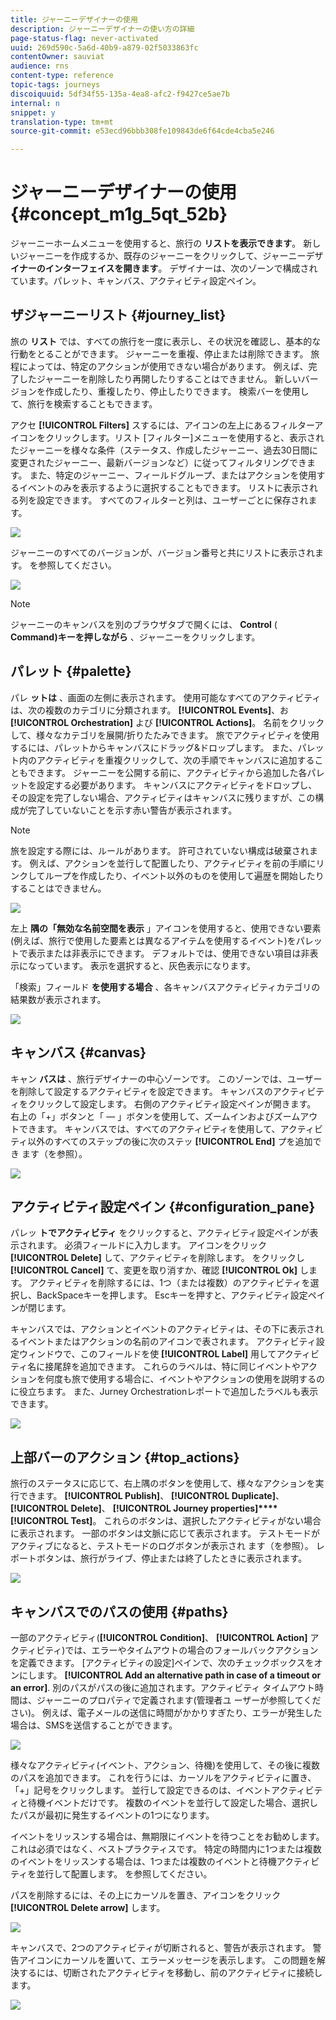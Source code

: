 ```yaml
---
title: ジャーニーデザイナーの使用
description: ジャーニーデザイナーの使い方の詳細
page-status-flag: never-activated
uuid: 269d590c-5a6d-40b9-a879-02f5033863fc
contentOwner: sauviat
audience: rns
content-type: reference
topic-tags: journeys
discoiquuid: 5df34f55-135a-4ea8-afc2-f9427ce5ae7b
internal: n
snippet: y
translation-type: tm+mt
source-git-commit: e53ecd96bbb308fe109843de6f64cde4cba5e246

---
```



# ジャーニーデザイナーの使用 {#concept_m1g_5qt_52b}

ジャーニーホームメニューを使用すると、旅行の **リストを表示できます**。 新しいジャーニーを作成するか、既存のジャーニーをクリックして、ジャーニーデザ **イナーのインターフェイスを開きます**。 デザイナーは、次のゾーンで構成されています。パレット、キャンバス、アクティビティ設定ペイン。

## ザジャーニーリスト {#journey_list}

旅の **リスト** では、すべての旅行を一度に表示し、その状況を確認し、基本的な行動をとることができます。 ジャーニーを重複、停止または削除できます。 旅程によっては、特定のアクションが使用できない場合があります。 例えば、完了したジャーニーを削除したり再開したりすることはできません。 新しいバージョンを作成したり、重複したり、停止したりできます。 検索バーを使用して、旅行を検索することもできます。

アクセ **[!UICONTROL Filters]** スするには、アイコンの左上にあるフィルターアイコンをクリックします。リスト [フィルター]メニューを使用すると、表示されたジャーニーを様々な条件（ステータス、作成したジャーニー、過去30日間に変更されたジャーニー、最新バージョンなど）に従ってフィルタリングできます。 また、特定のジャーニー、フィールドグループ、またはアクションを使用するイベントのみを表示するように選択することもできます。 リストに表示される列を設定できます。 すべてのフィルターと列は、ユーザーごとに保存されます。

![](../assets/journey74.png)

ジャーニーのすべてのバージョンが、バージョン番号と共にリストに表示されます。 [](../building-journeys/journey-versions.md)を参照してください。

![](../assets/journey37.png)

>[!NOTE]
>
>ジャーニーのキャンバスを別のブラウザタブで開くには、 **Control** ( **Command)キーを押しながら** 、ジャーニーをクリックします。

## パレット {#palette}

パレ **ットは** 、画面の左側に表示されます。 使用可能なすべてのアクティビティは、次の複数のカテゴリに分類されます。 **[!UICONTROL Events]**、お **[!UICONTROL Orchestration]** よび **[!UICONTROL Actions]**。 名前をクリックして、様々なカテゴリを展開/折りたたみできます。 旅でアクティビティを使用するには、パレットからキャンバスにドラッグ&amp;ドロップします。 また、パレット内のアクティビティを重複クリックして、次の手順でキャンバスに追加することもできます。 ジャーニーを公開する前に、アクティビティから追加した各パレットを設定する必要があります。 キャンバスにアクティビティをドロップし、その設定を完了しない場合、アクティビティはキャンバスに残りますが、この構成が完了していないことを示す赤い警告が表示されます。

>[!NOTE]
>
>旅を設定する際には、ルールがあります。 許可されていない構成は破棄されます。 例えば、アクションを並行して配置したり、アクティビティを前の手順にリンクしてループを作成したり、イベント以外のものを使用して遍歴を開始したりすることはできません。

![](../assets/journey38.png)

左上 **隅の「無効な名前空間を表示** 」アイコンを使用すると、使用できない要素(例えば、旅行で使用した要素とは異なるアイテムを使用するイベント)をパレットで表示または非表示にできます。 デフォルトでは、使用できない項目は非表示になっています。 表示を選択すると、灰色表示になります。

「検索」フィールド **を使用する場合** 、各キャンバスアクティビティカテゴリの結果数が表示されます。

![](../assets/palette-filter.png)

## キャンバス {#canvas}

キャン **バスは** 、旅行デザイナーの中心ゾーンです。 このゾーンでは、ユーザーを削除して設定するアクティビティを設定できます。 キャンバスのアクティビティをクリックして設定します。 右側のアクティビティ設定ペインが開きます。 右上の「+」ボタンと「 — 」ボタンを使用して、ズームインおよびズームアウトできます。 キャンバスでは、すべてのアクティビティを使用して、アクティビティ以外のすべてのステップの後に次のステッ **[!UICONTROL End]** プを追加でき [](../building-journeys/end-activity.md)ます（を参照）。

![](../assets/journey39.png)

## アクティビティ設定ペイン {#configuration_pane}

パレッ **トでアクティビティ** をクリックすると、アクティビティ設定ペインが表示されます。 必須フィールドに入力します。 アイコンをクリック **[!UICONTROL Delete]** して、アクティビティを削除します。 をクリックし **[!UICONTROL Cancel]** て、変更を取り消すか、確認 **[!UICONTROL Ok]** します。 アクティビティを削除するには、1つ（または複数）のアクティビティを選択し、BackSpaceキーを押します。 Escキーを押すと、アクティビティ設定ペインが閉じます。

キャンバスでは、アクションとイベントのアクティビティは、その下に表示されるイベントまたはアクションの名前のアイコンで表されます。 アクティビティ設定ウィンドウで、このフィールドを使 **[!UICONTROL Label]** 用してアクティビティ名に接尾辞を追加できます。 これらのラベルは、特に同じイベントやアクションを何度も旅で使用する場合に、イベントやアクションの使用を説明するのに役立ちます。 また、Jurney Orchestrationレポートで追加したラベルも表示できます。

![](../assets/journey59bis.png)

## 上部バーのアクション {#top_actions}

旅行のステータスに応じて、右上隅のボタンを使用して、様々なアクションを実行できます。 **[!UICONTROL Publish]**、 **[!UICONTROL Duplicate]**、 **[!UICONTROL Delete]**、 **[!UICONTROL Journey properties]****[!UICONTROL Test]**。 これらのボタンは、選択したアクティビティがない場合に表示されます。 一部のボタンは文脈に応じて表示されます。 テストモードがアクティブになると、テストモードのログボタンが表示され [](../building-journeys/testing-the-journey.md)ます（を参照）。 レポートボタンは、旅行がライブ、停止または終了したときに表示されます。

![](../assets/journey41.png)

## キャンバスでのパスの使用 {#paths}

一部のアクティビティ(**[!UICONTROL Condition]**、 **[!UICONTROL Action]** アクティビティ)では、エラーやタイムアウトの場合のフォールバックアクションを定義できます。 [アクティビティの設定]ペインで、次のチェックボックスをオンにします。 **[!UICONTROL Add an alternative path in case of a timeout or an error]**. 別のパスがパスの後に追加されます。アクティビティ タイムアウト時間は、ジャーニーのプロパティで定義されます(管理者ユ [](../building-journeys/changing-properties.md) ーザーが参照してください)。 例えば、電子メールの送信に時間がかかりすぎたり、エラーが発生した場合は、SMSを送信することができます。

![](../assets/journey42.png)

様々なアクティビティ(イベント、アクション、待機)を使用して、その後に複数のパスを追加できます。 これを行うには、カーソルをアクティビティに置き、「+」記号をクリックします。 並行して設定できるのは、イベントアクティビティと待機イベントだけです。 複数のイベントを並行して設定した場合、選択したパスが最初に発生するイベントの1つになります。

イベントをリッスンする場合は、無期限にイベントを待つことをお勧めします。 これは必須ではなく、ベストプラクティスです。 特定の時間内に1つまたは複数のイベントをリッスンする場合は、1つまたは複数のイベントと待機アクティビティを並行して配置します。 [](../building-journeys/event-activities.md#section_vxv_h25_pgb)を参照してください。

パスを削除するには、その上にカーソルを置き、アイコンをクリック **[!UICONTROL Delete arrow]** します。

![](../assets/journey42ter.png)

キャンバスで、2つのアクティビティが切断されると、警告が表示されます。 警告アイコンにカーソルを置いて、エラーメッセージを表示します。 この問題を解決するには、切断されたアクティビティを移動し、前のアクティビティに接続します。

![](../assets/canvas-disconnected.png)